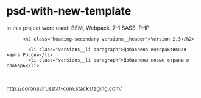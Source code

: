 # psd-with-new-template


In this project were used: BEM, Webpack, 7-1 SASS, PHP


          <h2 class="heading-secondary versions__header">Version 2.3</h2>
          
            <li class="versions__li paragraph">Добавлена интерактивная карта России</li>
            <li class="versions__li paragraph">Добавлены новые страны в словарь</li>
            
         
<br> 

http://coronavirusstat-com.stackstaging.com/
